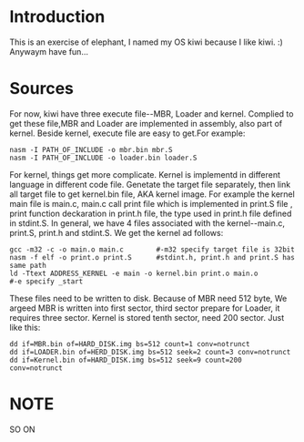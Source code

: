 # Introduction

This is an exercise of elephant, I named my OS kiwi because I like kiwi. :)
Anywaym have fun...

# Sources

For now, kiwi have three execute file--MBR, Loader and kernel. Complied to get these file,MBR and Loader are implemented in assembly, also part of kernel. Beside kernel, execute file are easy to get.For example:

```
nasm -I PATH_OF_INCLUDE -o mbr.bin mbr.S
nasm -I PATH_OF_INCLUDE -o loader.bin loader.S
```
For kernel, things get more complicate. Kernel is implementd in different language in different code file. Genetate the target file separately, then link all target file to get kernel.bin file, AKA kernel image. For example the kernel main file is main.c, main.c call print file which is implemented in print.S file , print function deckaration in print.h file, the type used in print.h file defined in stdint.S. In general, we have 4 files associated with the kernel--main.c, print.S, print.h and stdint.S. We get the kernel ad follows:

```
gcc -m32 -c -o main.o main.c		#-m32 specify target file is 32bit
nasm -f elf -o print.o print.S		#stdint.h, print.h and print.S has same path
ld -Ttext ADDRESS_KERNEL -e main -o kernel.bin print.o main.o
#-e specify _start 
```

These files need to be written to disk. Because of MBR need 512 byte, We argeed MBR is written into first sector, third sector prepare for Loader, it requires three sector. Kernel is stored tenth sector, need 200 sector. Just like this:

```
dd if=MBR.bin of=HARD_DISK.img bs=512 count=1 conv=notrunct
dd if=LOADER.bin of=HERD_DISK.img bs=512 seek=2 count=3 conv=notrunct
dd if=Kernel.bin of=HARD_DISK.img bs=512 seek=9 count=200 conv=notrunct
```
# NOTE

SO ON
